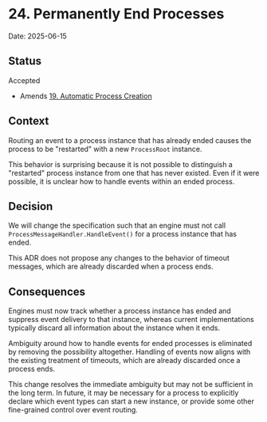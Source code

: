 # 24. Permanently End Processes

Date: 2025-06-15

## Status

Accepted

- Amends [19. Automatic Process Creation](0019-automatic-process-creation.md)

## Context

Routing an event to a process instance that has already ended causes the process
to be "restarted" with a new `ProcessRoot` instance.

This behavior is surprising because it is not possible to distinguish a
"restarted" process instance from one that has never existed. Even if it were
possible, it is unclear how to handle events within an ended process.

## Decision

We will change the specification such that an engine must not call
`ProcessMessageHandler.HandleEvent()` for a process instance that has ended.

This ADR does not propose any changes to the behavior of timeout messages, which
are already discarded when a process ends.

## Consequences

Engines must now track whether a process instance has ended and suppress event
delivery to that instance, whereas current implementations typically discard all
information about the instance when it ends.

Ambiguity around how to handle events for ended processes is eliminated by
removing the possibility altogether. Handling of events now aligns with the
existing treatment of timeouts, which are already discarded once a process ends.

This change resolves the immediate ambiguity but may not be sufficient in the
long term. In future, it may be necessary for a process to explicitly declare
which event types can start a new instance, or provide some other fine-grained
control over event routing.
